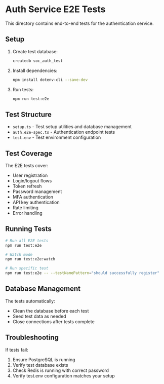 # Auth Service E2E Tests

This directory contains end-to-end tests for the authentication service.

## Setup

1. Create test database:
   ```bash
   createdb soc_auth_test
   ```

2. Install dependencies:
   ```bash
   npm install dotenv-cli --save-dev
   ```

3. Run tests:
   ```bash
   npm run test:e2e
   ```

## Test Structure

- `setup.ts` - Test setup utilities and database management
- `auth.e2e-spec.ts` - Authentication endpoint tests
- `test.env` - Test environment configuration

## Test Coverage

The E2E tests cover:
- User registration
- Login/logout flows
- Token refresh
- Password management
- MFA authentication
- API key authentication
- Rate limiting
- Error handling

## Running Tests

```bash
# Run all E2E tests
npm run test:e2e

# Watch mode
npm run test:e2e:watch

# Run specific test
npm run test:e2e -- --testNamePattern="should successfully register"
```

## Database Management

The tests automatically:
- Clean the database before each test
- Seed test data as needed
- Close connections after tests complete

## Troubleshooting

If tests fail:
1. Ensure PostgreSQL is running
2. Verify test database exists
3. Check Redis is running with correct password
4. Verify test.env configuration matches your setup